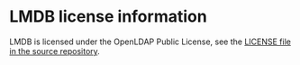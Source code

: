 # LMDB license information

LMDB is licensed under the OpenLDAP Public License, see the
[LICENSE file in the source repository](https://github.com/LMDB/lmdb/blob/mdb.master/libraries/liblmdb/LICENSE).

